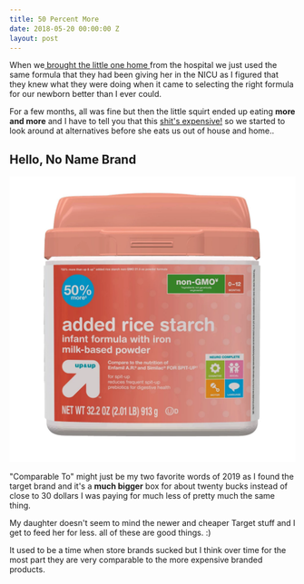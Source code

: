 ```yaml
---
title: 50 Percent More
date: 2018-05-20 00:00:00 Z
layout: post
---
```


When we[ brought the little one home ](https://jim.am/shes-here/) from the hospital we just used the same formula that they had been giving her in the NICU as I figured that they knew what they were doing when it came to selecting the right formula for our newborn better than I ever could. 

For a few months, all was fine but then the little squirt ended up eating **more and more** and I have to tell you that this [shit's expensive!](https://amzn.to/2LSkr34)  so we started to look around at alternatives before she eats us out of house and home..

## Hello, No Name Brand

![target forumla](/images/rice.webp)



"Comparable To" might just be my two favorite words of 2019 as I found the target brand and it's a **much bigger** box for about twenty bucks instead of close to 30 dollars I was paying for much less of pretty much the same thing. 

My daughter doesn't seem to mind the newer and cheaper Target stuff and I get to feed her for less. all of these are good things. :) 



It used to be a time when store brands sucked but I think over time for the most part they are very comparable to the more expensive branded products. 
